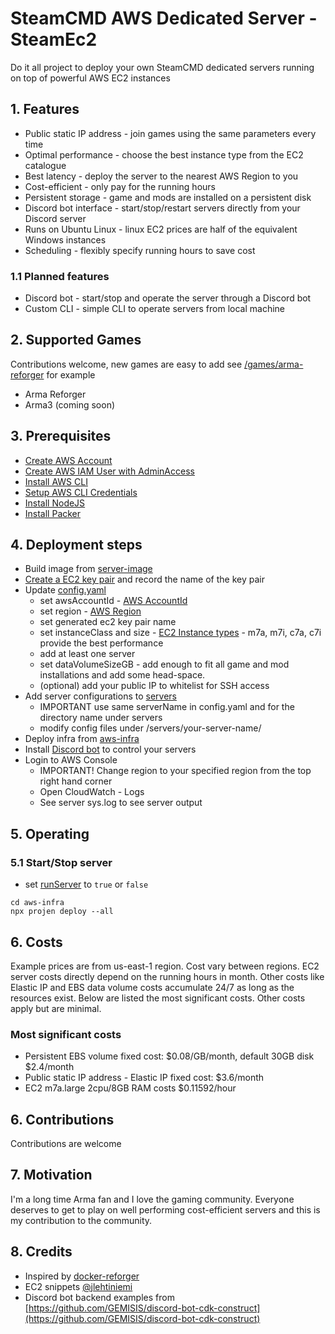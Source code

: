 # SteamCMD AWS Dedicated Server - SteamEc2
Do it all project to deploy your own SteamCMD dedicated servers running on top of powerful AWS EC2 instances

## 1. Features
* Public static IP address - join games using the same parameters every time
* Optimal performance - choose the best instance type from the EC2 catalogue
* Best latency - deploy the server to the nearest AWS Region to you
* Cost-efficient - only pay for the running hours
* Persistent storage - game and mods are installed on a persistent disk
* Discord bot interface - start/stop/restart servers directly from your Discord server 
* Runs on Ubuntu Linux - linux EC2 prices are half of the equivalent Windows instances
* Scheduling - flexibly specify running hours to save cost

### 1.1 Planned features
* Discord bot - start/stop and operate the server through a Discord bot
* Custom CLI - simple CLI to operate servers from local machine

## 2. Supported Games
Contributions welcome, new games are easy to add see [/games/arma-reforger](/games/arma-reforger) for example
* Arma Reforger
* Arma3 (coming soon)

## 3. Prerequisites
* [Create AWS Account](https://docs.aws.amazon.com/accounts/latest/reference/welcome-first-time-user.html)
* [Create AWS IAM User with AdminAccess](https://docs.aws.amazon.com/singlesignon/latest/userguide/quick-start-default-idc.html)
* [Install AWS CLI](https://docs.aws.amazon.com/cli/latest/userguide/getting-started-install.html)
* [Setup AWS CLI Credentials](https://docs.aws.amazon.com/singlesignon/latest/userguide/howtogetcredentials.html)
* [Install NodeJS](https://nodejs.org/en/download)
* [Install Packer](https://developer.hashicorp.com/packer/tutorials/docker-get-started/get-started-install-cli)

## 4. Deployment steps
* Build image from [server-image](/server-image)
* [Create a EC2 key pair](https://docs.aws.amazon.com/AWSEC2/latest/UserGuide/create-key-pairs.html) and record the name of the key pair
* Update [config.yaml](/config.yaml)
  * set awsAccountId - [AWS AccountId](https://docs.aws.amazon.com/accounts/latest/reference/manage-acct-identifiers.html)
  * set region - [AWS Region](https://docs.aws.amazon.com/AmazonRDS/latest/UserGuide/Concepts.RegionsAndAvailabilityZones.html)
  * set generated ec2 key pair name
  * set instanceClass and size - [EC2 Instance types](https://aws.amazon.com/ec2/instance-types/) - m7a, m7i, c7a, c7i provide the best performance
  * add at least one server
  * set dataVolumeSizeGB - add enough to fit all game and mod installations and add some head-space. 
  * (optional) add your public IP to whitelist for SSH access
* Add server configurations to [servers](/servers)
  * IMPORTANT use same serverName in config.yaml and for the directory name under servers
  * modify config files under /servers/your-server-name/
* Deploy infra from [aws-infra](/aws-infra)
* Install [Discord bot](/discord-bot) to control your servers
* Login to AWS Console
  * IMPORTANT! Change region to your specified region from the top right hand corner
  * Open CloudWatch - Logs
  * See server sys.log to see server output

## 5. Operating

### 5.1 Start/Stop server
* set [runServer](https://github.com/Spaideri/steamcmd-aws-dedicated-server/blob/main/config.yaml#L22) to `true` or `false`

```
cd aws-infra
npx projen deploy --all
```

## 6. Costs
Example prices are from us-east-1 region. Cost vary between regions.
EC2 server costs directly depend on the running hours in month.
Other costs like Elastic IP and EBS data volume costs accumulate 24/7 as long as the resources exist.
Below are listed the most significant costs. Other costs apply but are minimal.

### Most significant costs

* Persistent EBS volume fixed cost: $0.08/GB/month, default 30GB disk $2.4/month
* Public static IP address - Elastic IP fixed cost: $3.6/month
* EC2 m7a.large	2cpu/8GB RAM costs $0.11592/hour

## 6. Contributions
Contributions are welcome

## 7. Motivation
I'm a long time Arma fan and I love the gaming community. Everyone deserves to get to play on well performing cost-efficient servers and this is my contribution to the community. 

## 8. Credits
* Inspired by [docker-reforger](https://github.com/acemod/docker-reforger/tree/main)
* EC2 snippets [@jlehtiniemi](https://github.com/jlehtiniemi)
* Discord bot backend examples from [https://github.com/GEMISIS/discord-bot-cdk-construct](https://github.com/GEMISIS/discord-bot-cdk-construct)
